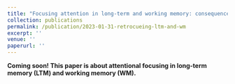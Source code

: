 ```yaml
---
title: "Focusing attention in long-term and working memory: consequences and implications (In preparation)"
collection: publications
permalink: /publication/2023-01-31-retrocueing-ltm-and-wm
excerpt: ''
venue: ''
paperurl: ''
---
```

**Coming soon! This paper is about attentional focusing in long-term memory (LTM) and working memory (WM).**
